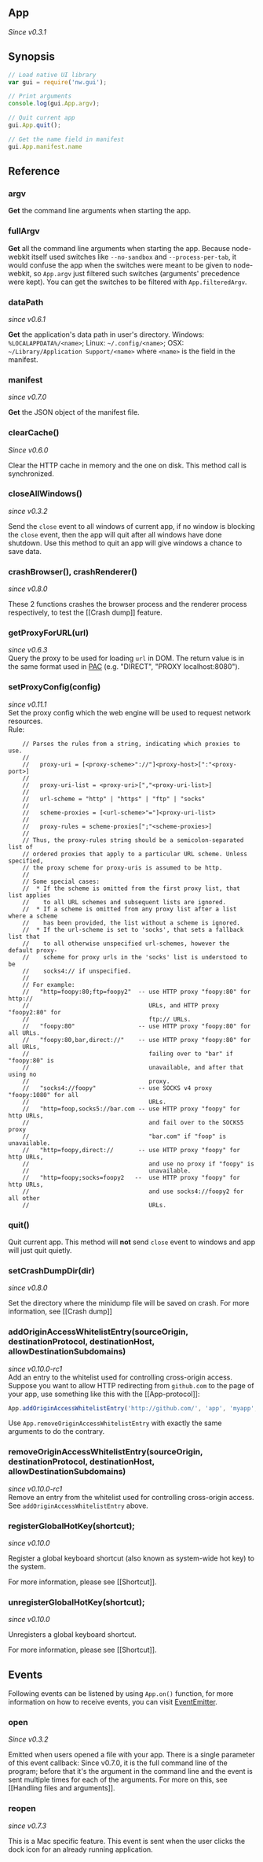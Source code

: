 ## App

_Since v0.3.1_

## Synopsis

```javascript
// Load native UI library
var gui = require('nw.gui');

// Print arguments
console.log(gui.App.argv);

// Quit current app
gui.App.quit();

// Get the name field in manifest
gui.App.manifest.name
```

## Reference

### argv

**Get** the command line arguments when starting the app.

### fullArgv

**Get** all the command line arguments when starting the app. Because node-webkit itself used switches like `--no-sandbox` and `--process-per-tab`, it would confuse the app when the switches were meant to be given to node-webkit, so `App.argv` just filtered such switches (arguments' precedence were kept). You can get the switches to be filtered with `App.filteredArgv`.

### dataPath

_since v0.6.1_

**Get** the application's data path in user's directory. Windows: `%LOCALAPPDATA%/<name>`; Linux: `~/.config/<name>`; OSX: `~/Library/Application Support/<name>` where `<name>` is the field in the manifest.

### manifest

_since v0.7.0_

**Get** the JSON object of the manifest file.

### clearCache()

_Since v0.6.0_

Clear the HTTP cache in memory and the one on disk. This method call is synchronized.

### closeAllWindows()

_since v0.3.2_

Send the `close` event to all windows of current app, if no window is blocking the `close` event, then the app will quit after all windows have done shutdown. Use this method to quit an app will give windows a chance to save data.

### crashBrowser(), crashRenderer()

_since v0.8.0_

These 2 functions crashes the browser process and the renderer process respectively, to test the [[Crash dump]] feature.

### getProxyForURL(url)

_since v0.6.3_  
Query the proxy to be used for loading `url` in DOM. The return value is in the same format used in [PAC](http://en.wikipedia.org/wiki/Proxy_auto-config) (e.g. "DIRECT", "PROXY localhost:8080").

### setProxyConfig(config)
_since v0.11.1_  
Set the proxy config which the web engine will be used to request network resources.  
Rule: 
````
    // Parses the rules from a string, indicating which proxies to use.                                                                                                                        
    //                                                                                                                                                                                         
    //   proxy-uri = [<proxy-scheme>"://"]<proxy-host>[":"<proxy-port>]                                                                                                                        
    //                                                                                                                                                                                         
    //   proxy-uri-list = <proxy-uri>[","<proxy-uri-list>]                                                                                                                                     
    //                                                                                                                                                                                         
    //   url-scheme = "http" | "https" | "ftp" | "socks"                                                                                                                                       
    //                                                                                                                                                                                         
    //   scheme-proxies = [<url-scheme>"="]<proxy-uri-list>                                                                                                                                    
    //                                                                                                                                                                                         
    //   proxy-rules = scheme-proxies[";"<scheme-proxies>]                                                                                                                                     
    //                                                                                                                                                                                         
    // Thus, the proxy-rules string should be a semicolon-separated list of                                                                                                                    
    // ordered proxies that apply to a particular URL scheme. Unless specified,                                                                                                                
    // the proxy scheme for proxy-uris is assumed to be http.                                                                                                                                  
    //                                                                                                                                                                                         
    // Some special cases:                                                                                                                                                                     
    //  * If the scheme is omitted from the first proxy list, that list applies                                                                                                                
    //    to all URL schemes and subsequent lists are ignored.                                                                                                                                 
    //  * If a scheme is omitted from any proxy list after a list where a scheme                                                                                                               
    //    has been provided, the list without a scheme is ignored.                                                                                                                             
    //  * If the url-scheme is set to 'socks', that sets a fallback list that                                                                                                                  
    //    to all otherwise unspecified url-schemes, however the default proxy-                                                                                                                 
    //    scheme for proxy urls in the 'socks' list is understood to be                                                                                                                        
    //    socks4:// if unspecified.                                                                                                                                                            
    //                                                                                                                                                                                         
    // For example:                                                                                                                                                                            
    //   "http=foopy:80;ftp=foopy2"  -- use HTTP proxy "foopy:80" for http://                                                                                                                  
    //                                  URLs, and HTTP proxy "foopy2:80" for                                                                                                                   
    //                                  ftp:// URLs.                                                                                                                                           
    //   "foopy:80"                  -- use HTTP proxy "foopy:80" for all URLs.                                                                                                                
    //   "foopy:80,bar,direct://"    -- use HTTP proxy "foopy:80" for all URLs,                                                                                                                
    //                                  failing over to "bar" if "foopy:80" is                                                                                                                 
    //                                  unavailable, and after that using no                                                                                                                   
    //                                  proxy.                                                                                                                                                 
    //   "socks4://foopy"            -- use SOCKS v4 proxy "foopy:1080" for all                                                                                                                
    //                                  URLs.                                                                                                                                                  
    //   "http=foop,socks5://bar.com -- use HTTP proxy "foopy" for http URLs,                                                                                                                  
    //                                  and fail over to the SOCKS5 proxy                                                                                                                      
    //                                  "bar.com" if "foop" is unavailable.                                                                                                                    
    //   "http=foopy,direct://       -- use HTTP proxy "foopy" for http URLs,                                                                                                                  
    //                                  and use no proxy if "foopy" is                                                                                                                         
    //                                  unavailable.                                                                                                                                           
    //   "http=foopy;socks=foopy2   --  use HTTP proxy "foopy" for http URLs,                                                                                                                  
    //                                  and use socks4://foopy2 for all other                                                                                                                  
    //                                  URLs.                                          
````
### quit()

Quit current app. This method will **not** send `close` event to windows and app will just quit quietly.

### setCrashDumpDir(dir)

_since v0.8.0_

Set the directory where the minidump file will be saved on crash. For more information, see [[Crash dump]] 
### addOriginAccessWhitelistEntry(sourceOrigin, destinationProtocol, destinationHost, allowDestinationSubdomains)
_since v0.10.0-rc1_  
Add an entry to the whitelist used for controlling cross-origin access. Suppose you want to allow HTTP redirecting from `github.com` to the page of your app, use something like this with the [[App-protocol]]: 
```js
App.addOriginAccessWhitelistEntry('http://github.com/', 'app', 'myapp', true);
```  
Use `App.removeOriginAccessWhitelistEntry` with exactly the same arguments to do the contrary.
### removeOriginAccessWhitelistEntry(sourceOrigin, destinationProtocol, destinationHost, allowDestinationSubdomains)
_since v0.10.0-rc1_  
Remove an entry from the whitelist used for controlling cross-origin access. See `addOriginAccessWhitelistEntry` above.

### registerGlobalHotKey(shortcut);
_since v0.10.0_

Register a global keyboard shortcut (also known as system-wide hot key) to the system.

For more information, please see [[Shortcut]].

### unregisterGlobalHotKey(shortcut);
_since v0.10.0_

Unregisters a global keyboard shortcut.

For more information, please see [[Shortcut]].

## Events

Following events can be listened by using `App.on()` function, for more information on how to receive events, you can visit [EventEmitter](http://nodejs.org/api/events.html#events_class_events_eventemitter).

### open

_Since v0.3.2_

Emitted when users opened a file with your app. There is a single parameter of this event callback: Since v0.7.0, it is the full command line of the program; before that it's the argument in the command line and the event is sent multiple times for each of the arguments. For more on this, see [[Handling files and arguments]].

### reopen

_since v0.7.3_

This is a Mac specific feature. This event is sent when the user clicks the dock icon for an already running application.